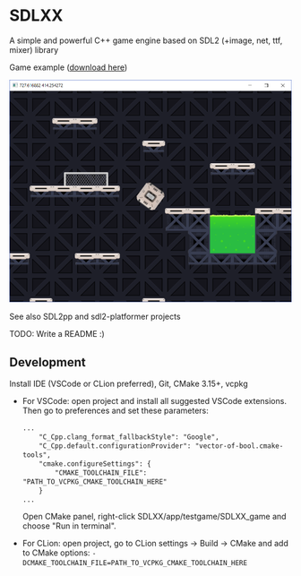 # SDLXX
A simple and powerful C++ game engine based on SDL2 (+image, net, ttf, mixer) library

Game example ([download here](https://github.com/egormkn/SDLXX/releases))

![Screenshot](resources/game.png)

See also SDL2pp and sdl2-platformer projects

TODO: Write a README :)

## Development

Install IDE (VSCode or CLion preferred), Git, CMake 3.15+, vcpkg

*   For VSCode: open project and install all suggested VSCode extensions.
    Then go to preferences and set these parameters:

    ```
    ...
        "C_Cpp.clang_format_fallbackStyle": "Google",
        "C_Cpp.default.configurationProvider": "vector-of-bool.cmake-tools",
        "cmake.configureSettings": {
            "CMAKE_TOOLCHAIN_FILE": "PATH_TO_VCPKG_CMAKE_TOOLCHAIN_HERE"
        }
    ...
    ```

    Open CMake panel, right-click SDLXX/app/testgame/SDLXX_game and choose
    "Run in terminal".
*   For CLion: open project, go to CLion settings -> Build -> CMake and add to
    CMake options:
    ```-DCMAKE_TOOLCHAIN_FILE=PATH_TO_VCPKG_CMAKE_TOOLCHAIN_HERE```
